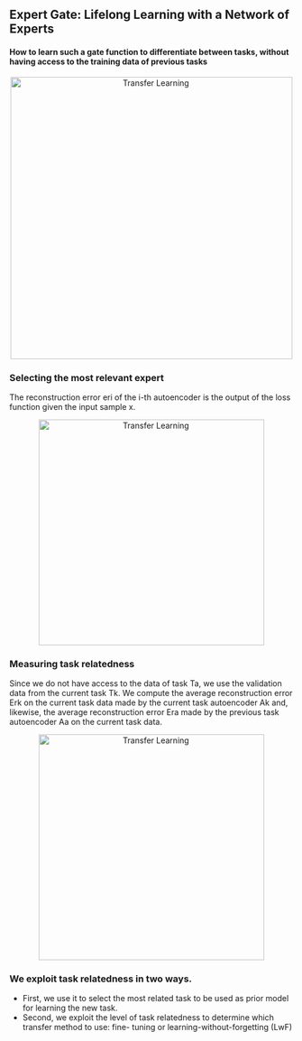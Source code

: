 ## Expert Gate: Lifelong Learning with a Network of Experts

#### How to learn such a gate function to differentiate between tasks, without having access to the training data of previous tasks


 

 
<center><img src="/Users/changgang/Documents/Study Notes/Data/Photos/Screen Shot 2019-02-18 at 5.13.56 PM.png"  alt="Transfer Learning" width="500"/></center>

### Selecting the most relevant expert

The reconstruction error eri of the i-th autoencoder is the output of the loss function given the input sample x.

<center><img src="/Users/changgang/Documents/Study Notes/Data/Photos/Screen Shot 2019-02-18 at 5.14.19 PM.png"  alt="Transfer Learning" width="400"/></center>



###  Measuring task relatedness

Since we do not have access to the data of task Ta, we use the validation data from the current task Tk. We compute the average reconstruction error Erk on the current task data made by the current task autoencoder Ak and, likewise, the average reconstruction error Era made by the previous task autoencoder Aa on the current task data.

<center><img src="/Users/changgang/Documents/Study Notes/Data/Photos/Screen Shot 2019-02-18 at 5.14.26 PM.png"  alt="Transfer Learning" width="400"/></center>

### We exploit task relatedness in two ways. 
* First, we use it to select the most related task to be used as prior model for learning the new task. 
* Second, we exploit the level of task relatedness to determine which transfer method to use: fine- tuning or learning-without-forgetting (LwF) 